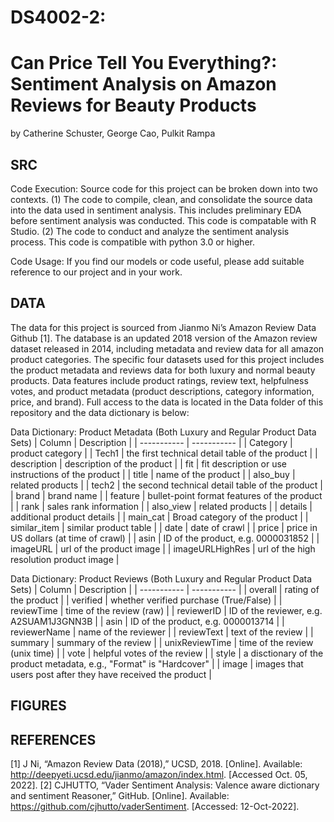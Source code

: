 # DS4002-2: 
# Can Price Tell You Everything?: Sentiment Analysis on Amazon Reviews for Beauty Products
by Catherine Schuster, George Cao, Pulkit Rampa

## SRC

Code Execution:
Source code for this project can be broken down into two contexts. (1) The code to compile, clean, and consolidate the source data into the data used in sentiment analysis. This includes preliminary EDA before sentiment analysis was conducted. This code is compatable with R Studio. (2) The code to conduct and analyze the sentiment analysis process. This code is compatible with python 3.0 or higher.

Code Usage:
If you find our models or code useful, please add suitable reference to our project and in your work.

## DATA

The data for this project is sourced from Jianmo Ni’s Amazon Review Data Github [1]. The database is an updated 2018 version of the Amazon review dataset released in 2014, including metadata and review data for all amazon product categories. The specific four datasets used for this project includes the product metadata and reviews data for both luxury and normal beauty products. Data features include product ratings, review text, helpfulness votes, and product metadata (product descriptions, category information, price, and brand). Full access to the data is located in the Data folder of this repository and the data dictionary is below:

Data Dictionary: Product Metadata (Both Luxury and Regular Product Data Sets)
| Column      | Description |
| ----------- | ----------- |
| Category      | product category       |
| Tech1   | the first technical detail table of the product        |
| description   | description of the product        |
| fit   | fit description or use instructions of the product        |
| title   | name of the product        |
| also_buy   | related products        |
| tech2   | the second technical detail table of the product        |
| brand   | brand name        |
| feature   | bullet-point format features of the product       |
| rank   | sales rank information        |
| also_view   | related products        |
| details   | additional product details        |
| main_cat   | Broad category of the product        |
| similar_item   | similar product table        |
| date   | date of crawl        |
| price   | price in US dollars (at time of crawl)        |
| asin   | ID of the product, e.g. 0000031852        |
| imageURL   | url of the product image        |
| imageURLHighRes   | url of the high resolution product image        |

Data Dictionary: Product Reviews (Both Luxury and Regular Product Data Sets)
| Column      | Description |
| ----------- | ----------- |
| overall      | rating of the product       |
| verified   | whether verified purchase (True/False)     |
| reviewTime   | time of the review (raw)        |
| reviewerID   | ID of the reviewer, e.g. A2SUAM1J3GNN3B        |
| asin   | ID of the product, e.g. 0000013714        |
| reviewerName   | name of the reviewer        |
| reviewText   | text of the review        |
| summary   | summary of the review        |
| unixReviewTime   | time of the review (unix time)        |
| vote   | helpful votes of the review       |
| style   | a disctionary of the product metadata, e.g., "Format" is "Hardcover"       |
| image   | images that users post after they have received the product        |


## FIGURES


## REFERENCES

[1] J Ni, “Amazon Review Data (2018),” UCSD, 2018. [Online]. Available: http://deepyeti.ucsd.edu/jianmo/amazon/index.html. [Accessed Oct. 05, 2022].
[2] CJHUTTO, “Vader Sentiment Analysis: Valence aware dictionary and sentiment Reasoner,” GitHub. [Online]. Available: https://github.com/cjhutto/vaderSentiment. [Accessed: 12-Oct-2022].
